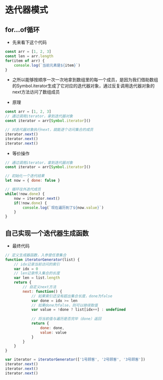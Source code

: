 # 迭代器模式

## for...of循环

* 先来看下这个代码
```js
const arr = [1, 2, 3]
const len = arr.length
for(item of arr) {
    console.log(`当前元素是${item}`)
}
```

* 之所以能够按顺序一次一次地拿到数组里的每一个成员，是因为我们借助数组的Symbol.iterator生成了它对应的迭代器对象，通过反复调用迭代器对象的next方法访问了数组成员

* 原理
```js
const arr = [1, 2, 3]
// 通过调用iterator，拿到迭代器对象
const iterator = arr[Symbol.iterator]()

// 对迭代器对象执行next，就能逐个访问集合的成员
iterator.next()
iterator.next()
iterator.next()
```

* 等价操作
```js
// 通过调用iterator，拿到迭代器对象
const iterator = arr[Symbol.iterator]()

// 初始化一个迭代结果
let now = { done: false }

// 循环往外迭代成员
while(!now.done) {
    now = iterator.next()
    if(!now.done) {
        console.log(`现在遍历到了${now.value}`)
    }
}
```

## 自己实现一个迭代器生成函数

* 最终代码
```js
// 定义生成器函数，入参是任意集合
function iteratorGenerator(list) {
    // idx记录当前访问的索引
    var idx = 0
    // len记录传入集合的长度
    var len = list.length
    return {
        // 自定义next方法
        next: function() {
            // 如果索引还没有超出集合长度，done为false
            var done = idx >= len
            // 如果done为false，则可以继续取值
            var value = !done ? list[idx++] : undefined
            
            // 将当前值与遍历是否完毕（done）返回
            return {
                done: done,
                value: value
            }
        }
    }
}

var iterator = iteratorGenerator(['1号顾客', '2号顾客', '3号顾客'])
iterator.next()
iterator.next()
iterator.next()
```
